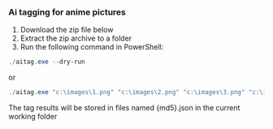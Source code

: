 ### Ai tagging for anime pictures

1. Download the zip file below
2. Extract the zip archive to a folder
3. Run the following command in PowerShell:

```powershell
./aitag.exe --dry-run
```

or

```powershell
./aitag.exe "c:\images\1.png" "c:\images\2.png" "c:\images\3.png" "c:\images\4.png"
```

The tag results will be stored in files named {md5}.json in the current working folder  